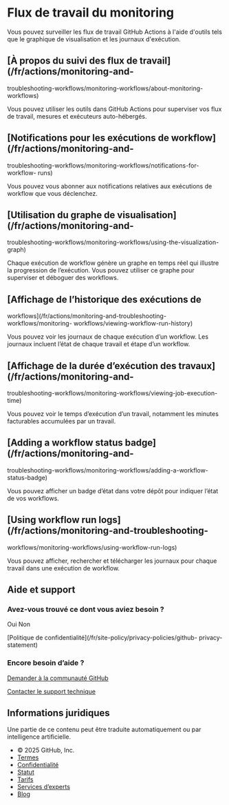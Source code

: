 # Flux de travail du monitoring

Vous pouvez surveiller les flux de travail GitHub Actions à l'aide d'outils
tels que le graphique de visualisation et les journaux d'exécution.

## [À propos du suivi des flux de travail](/fr/actions/monitoring-and-
troubleshooting-workflows/monitoring-workflows/about-monitoring-workflows)

Vous pouvez utiliser les outils dans GitHub Actions pour superviser vos flux
de travail, mesures et exécuteurs auto-hébergés.

## [Notifications pour les exécutions de workflow](/fr/actions/monitoring-and-
troubleshooting-workflows/monitoring-workflows/notifications-for-workflow-
runs)

Vous pouvez vous abonner aux notifications relatives aux exécutions de
workflow que vous déclenchez.

## [Utilisation du graphe de visualisation](/fr/actions/monitoring-and-
troubleshooting-workflows/monitoring-workflows/using-the-visualization-graph)

Chaque exécution de workflow génère un graphe en temps réel qui illustre la
progression de l’exécution. Vous pouvez utiliser ce graphe pour superviser et
déboguer des workflows.

## [Affichage de l’historique des exécutions de
workflows](/fr/actions/monitoring-and-troubleshooting-workflows/monitoring-
workflows/viewing-workflow-run-history)

Vous pouvez voir les journaux de chaque exécution d’un workflow. Les journaux
incluent l’état de chaque travail et étape d’un workflow.

## [Affichage de la durée d’exécution des travaux](/fr/actions/monitoring-and-
troubleshooting-workflows/monitoring-workflows/viewing-job-execution-time)

Vous pouvez voir le temps d’exécution d’un travail, notamment les minutes
facturables accumulées par un travail.

## [Adding a workflow status badge](/fr/actions/monitoring-and-
troubleshooting-workflows/monitoring-workflows/adding-a-workflow-status-badge)

Vous pouvez afficher un badge d’état dans votre dépôt pour indiquer l’état de
vos workflows.

## [Using workflow run logs](/fr/actions/monitoring-and-troubleshooting-
workflows/monitoring-workflows/using-workflow-run-logs)

Vous pouvez afficher, rechercher et télécharger les journaux pour chaque
travail dans une exécution de workflow.

## Aide et support

### Avez-vous trouvé ce dont vous aviez besoin ?

Oui Non

[Politique de confidentialité](/fr/site-policy/privacy-policies/github-
privacy-statement)

### Encore besoin d’aide ?

[Demander à la communauté
GitHub](https://github.com/orgs/community/discussions)

[Contacter le support technique](https://support.github.com)

## Informations juridiques

Une partie de ce contenu peut être traduite automatiquement ou par
intelligence artificielle.

  * © 2025 GitHub, Inc.
  * [Termes](/fr/site-policy/github-terms/github-terms-of-service)
  * [Confidentialité](/fr/site-policy/privacy-policies/github-privacy-statement)
  * [Statut](https://www.githubstatus.com/)
  * [Tarifs](https://github.com/pricing)
  * [Services d’experts](https://services.github.com)
  * [Blog](https://github.blog)

